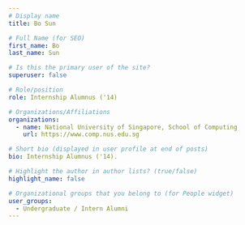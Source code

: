 ```yaml
---
# Display name
title: Bo Sun

# Full Name (for SEO) 
first_name: Bo
last_name: Sun

# Is this the primary user of the site?
superuser: false

# Role/position
role: Internship Alumnus ('14)

# Organizations/Affiliations
organizations:
  - name: National University of Singapore, School of Computing
    url: https://www.comp.nus.edu.sg

# Short bio (displayed in user profile at end of posts)
bio: Internship Alumnus ('14). 

# Highlight the author in author lists? (true/false)
highlight_name: false

# Organizational groups that you belong to (for People widget)
user_groups:
  - Undergraduate / Intern Alumni
---
```

